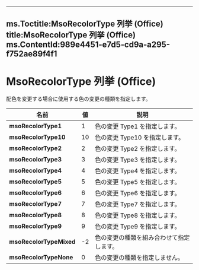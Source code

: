 

---
ms.Toctitle:MsoRecolorType 列挙 (Office)
title:MsoRecolorType 列挙 (Office)
ms.ContentId:989e4451-e7d5-cd9a-a295-f752ae89f4f1
---
# MsoRecolorType 列挙 (Office)




配色を変更する場合に使用する色の変更の種類を指定します。

|**名前**|**値**|**説明**|
|---|---|---|
|**msoRecolorType1**|1|色の変更 Type1 を指定します。|
|**msoRecolorType10**|10|色の変更 Type10 を指定します。|
|**msoRecolorType2**|2|色の変更 Type2 を指定します。|
|**msoRecolorType3**|3|色の変更 Type3 を指定します。|
|**msoRecolorType4**|4|色の変更 Type4 を指定します。|
|**msoRecolorType5**|5|色の変更 Type5 を指定します。|
|**msoRecolorType6**|6|色の変更 Type6 を指定します。|
|**msoRecolorType7**|7|色の変更 Type7 を指定します。|
|**msoRecolorType8**|8|色の変更 Type8 を指定します。|
|**msoRecolorType9**|9|色の変更 Type9 を指定します。|
|**msoRecolorTypeMixed**|-2|色の変更の種類を組み合わせて指定します。|
|**msoRecolorTypeNone**|0|色の変更の種類を指定しません。|





